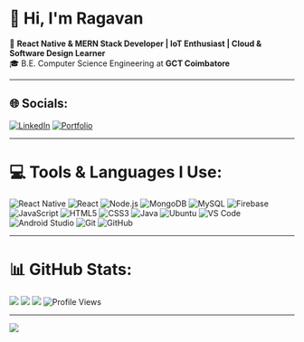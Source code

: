 # 👋 Hi, I'm Ragavan

🚀 **React Native & MERN Stack Developer | IoT Enthusiast | Cloud & Software Design Learner**  
🎓 B.E. Computer Science Engineering at **GCT Coimbatore**

---

## 🌐 Socials:
[![LinkedIn](https://img.shields.io/badge/LinkedIn-%230077B5.svg?logo=linkedin&logoColor=white)](https://linkedin.com/in/ragavandevp)
[![Portfolio](https://img.shields.io/badge/Portfolio-%23000000.svg?logo=vercel&logoColor=white)](https://ragavan.vercel.app)

---

# 💻 Tools & Languages I Use:
<img src="https://img.icons8.com/color/48/000000/react-native.png" title="React Native" /> 
<img src="https://img.icons8.com/color/48/000000/react-native.png" title="React" /> 
<img src="https://img.icons8.com/color/48/000000/nodejs.png" title="Node.js" /> 
<img src="https://img.icons8.com/color/48/000000/mongodb.png" title="MongoDB" /> 
<img src="https://img.icons8.com/color/48/000000/mysql-logo.png" title="MySQL" /> 
<img src="https://img.icons8.com/color/48/000000/firebase.png" title="Firebase" /> 
<img src="https://img.icons8.com/color/48/000000/javascript.png" title="JavaScript" /> 
<img src="https://img.icons8.com/color/48/000000/html-5.png" title="HTML5" /> 
<img src="https://img.icons8.com/color/48/000000/css3.png" title="CSS3" /> 
<img src="https://img.icons8.com/color/48/000000/java-coffee-cup-logo.png" title="Java" /> 
<img src="https://img.icons8.com/color/48/000000/ubuntu.png" title="Ubuntu" /> 
<img src="https://img.icons8.com/color/48/000000/visual-studio-code-2019.png" title="VS Code" /> 
<img src="https://img.icons8.com/color/48/000000/android-studio.png" title="Android Studio" /> 
<img src="https://img.icons8.com/color/48/000000/git.png" title="Git" /> 
<img src="https://img.icons8.com/color/48/000000/github.png" title="GitHub" />

---

# 📊 GitHub Stats:
![](https://github-readme-stats.vercel.app/api?username=ragavanperarasu&theme=one_dark_pro&hide_border=false&include_all_commits=true&count_private=true)
![](https://github-readme-streak-stats.herokuapp.com/?user=ragavanperarasu&theme=one_dark_pro&hide_border=false)
![](https://github-readme-stats.vercel.app/api/top-langs/?username=ragavanperarasu&theme=one_dark_pro&hide_border=false&include_all_commits=true&count_private=true&layout=compact)
![Profile Views](https://komarev.com/ghpvc/?username=ragavanperarasu&color=blueviolet)

---

[![](https://visitcount.itsvg.in/api?id=ragavanperarasu&icon=0&color=0)](https://visitcount.itsvg.in)

<!-- Profile README created with ❤️ -->
